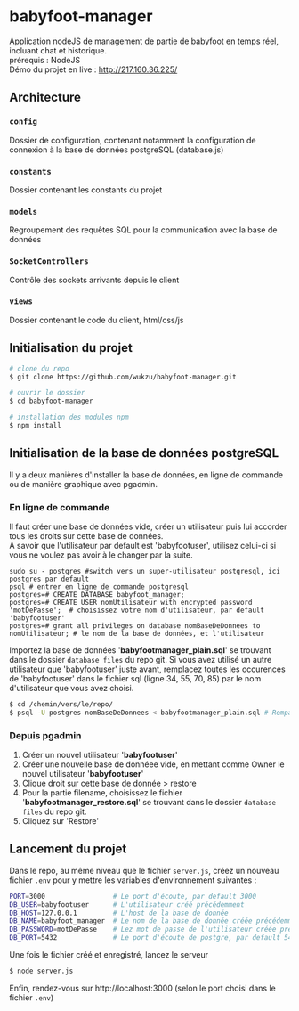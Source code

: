 # babyfoot-manager
Application nodeJS de management de partie de babyfoot en temps réel, incluant chat et historique.  
prérequis : NodeJS  
Démo du projet en live : http://217.160.36.225/

## Architecture
### `config`
Dossier de configuration, contenant notamment la configuration de connexion à la base de données postgreSQL (database.js)
### `constants`
Dossier contenant les constants du projet
### `models`
Regroupement des requêtes SQL pour la communication avec la base de données
### `SocketControllers`
Contrôle des sockets arrivants depuis le client
### `views`
Dossier contenant le code du client, html/css/js


## Initialisation du projet
```bash
# clone du repo
$ git clone https://github.com/wukzu/babyfoot-manager.git

# ouvrir le dossier
$ cd babyfoot-manager

# installation des modules npm
$ npm install
```
## Initialisation de la base de données postgreSQL
Il y a deux manières d'installer la base de données, en ligne de commande ou de manière graphique avec pgadmin.

### En ligne de commande
Il faut créer une base de données vide, créer un utilisateur puis lui accorder tous les droits sur cette base de données.  
A savoir que l'utilisateur par default est 'babyfootuser', utilisez celui-ci si vous ne voulez pas avoir à le changer par la suite.
```
sudo su - postgres #switch vers un super-utilisateur postgresql, ici postgres par default
psql # entrer en ligne de commande postgresql
postgres=# CREATE DATABASE babyfoot_manager;
postgres=# CREATE USER nomUtilisateur with encrypted password 'motDePasse';  # choisissez votre nom d'utilisateur, par default 'babyfootuser'
postgres=# grant all privileges on database nomBaseDeDonnees to nomUtilisateur; # le nom de la base de données, et l'utilisateur
```

Importez la base de données '**babyfootmanager_plain.sql**' se trouvant dans le dossier `database files` du repo git.
Si vous avez utilisé un autre utilisateur que 'babyfootuser' juste avant, remplacez toutes les occurences de 'babyfootuser' dans le fichier sql (ligne 34, 55, 70, 85) par le nom d'utilisateur que vous avez choisi.
```bash
$ cd /chemin/vers/le/repo/
$ psql -U postgres nomBaseDeDonnees < babyfootmanager_plain.sql # Rempalcez nomBaseDeDonnees par le nom de la base de données précedemment créée
```

### Depuis pgadmin
1. Créer un nouvel utilisateur '**babyfootuser**'
2. Créer une nouvelle base de donnéee vide, en mettant comme Owner le nouvel utilisateur '**babyfootuser**'
3. Clique droit sur cette base de donnée > restore
4. Pour la partie filename, choisissez le fichier '**babyfootmanager_restore.sql**' se trouvant dans le dossier `database files` du repo git.
5. Cliquez sur 'Restore'

## Lancement du projet
Dans le repo, au même niveau que le fichier `server.js`, créez un nouveau fichier `.env` pour y mettre les variables d'environnement suivantes :
```bash
PORT=3000                 # Le port d'écoute, par default 3000
DB_USER=babyfootuser      # L'utilisateur créé précédemment
DB_HOST=127.0.0.1         # L'host de la base de donnée
DB_NAME=babyfoot_manager  # Le nom de la base de donnée créée précédemment
DB_PASSWORD=motDePasse    # Lez mot de passe de l'utilisateur créée précédemment
DB_PORT=5432              # Le port d'écoute de postgre, par default 5432
```
Une fois le fichier créé et enregistré, lancez le serveur
```bash
$ node server.js
```
Enfin, rendez-vous sur http://localhost:3000 (selon le port choisi dans le fichier `.env`)
